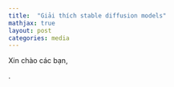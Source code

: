 ```yaml
---
title:  "Giải thích stable diffusion models"
mathjax: true
layout: post
categories: media
---
```


Xin chào các bạn, 

.